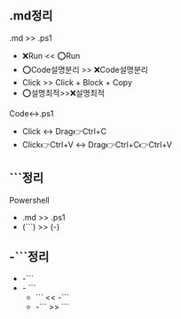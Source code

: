 ## .md정리
.md >> .ps1
- ❌Run << ⭕Run
- ⭕Code설명분리 >> ❌Code설명분리
- Click >> Click + Block + Copy
- ⭕설명최적>>❌설명최적


Code↔️.ps1
- Click ↔️ Drag👉Ctrl+C
- Click👉Ctrl+V ↔️ Drag👉Ctrl+C👉Ctrl+V


## ```정리
Powershell
- .md >> .ps1
- (```) >> (-)

## -```정리
- -```
- \- ```
  - \``` << -\```
  - -\``` >> \```

